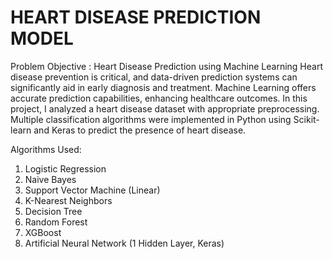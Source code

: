 # HEART DISEASE PREDICTION MODEL

Problem Objective : Heart Disease Prediction using Machine Learning
Heart disease prevention is critical, and data-driven prediction systems can significantly aid in early diagnosis and treatment. Machine Learning offers accurate prediction capabilities, enhancing healthcare outcomes. In this project, I analyzed a heart disease dataset with appropriate preprocessing. Multiple classification algorithms were implemented in Python using Scikit-learn and Keras to predict the presence of heart disease.

Algorithms Used:

1. Logistic Regression
2. Naive Bayes
3. Support Vector Machine (Linear)
4. K-Nearest Neighbors
5. Decision Tree
6. Random Forest
7. XGBoost
8. Artificial Neural Network (1 Hidden Layer, Keras)
